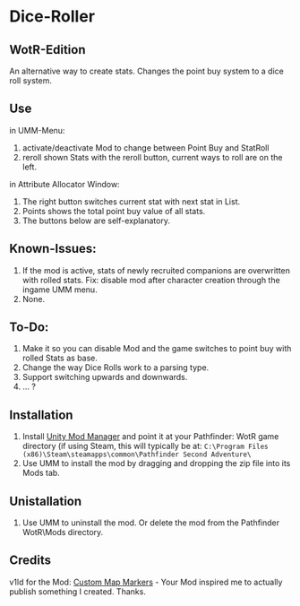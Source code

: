 Dice-Roller
===
WotR-Edition
----

An alternative way to create stats. Changes the point buy system to a dice roll system.

Use
----
in UMM-Menu:
1. activate/deactivate Mod to change between Point Buy and StatRoll 
2. reroll shown Stats with the reroll button, current ways to roll are on the left.

in Attribute Allocator Window:
1. The right button switches current stat with next stat in List.
2. Points shows the total point buy value of all stats.
3. The buttons below are self-explanatory.

Known-Issues:
----
1. If the mod is active, stats of newly recruited companions are overwritten with rolled stats. Fix: disable mod after character creation through the ingame UMM menu.
2. None.

To-Do:
----
1. Make it so you can disable Mod and the game switches to point buy with rolled Stats as base.
2. Change the way Dice Rolls work to a parsing type.
3. Support switching upwards and downwards.
4. ... ?

Installation
----
1. Install [Unity Mod Manager](https://www.nexusmods.com/site/mods/21) and point it at your Pathfinder: WotR game directory (if using Steam, this will typically be at: `C:\Program Files (x86)\Steam\steamapps\common\Pathfinder Second Adventure\`
2. Use UMM to install the mod by dragging and dropping the zip file into its Mods tab.

Unistallation
----
1. Use UMM to uninstall the mod.  Or delete the mod from the Pathfinder WotR\Mods directory.

Credits
----
v1ld for the Mod: [Custom Map Markers](https://www.nexusmods.com/pathfinderkingmaker/mods/131) - Your Mod inspired me to actually publish something I created. Thanks.
